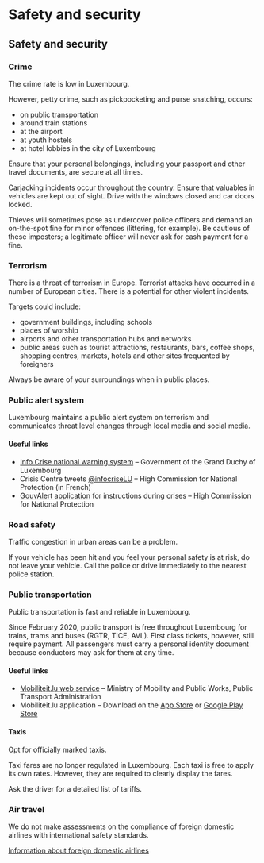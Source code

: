 # Safety and security

## Safety and security

### Crime

The crime rate is low in Luxembourg.

However, petty crime, such as pickpocketing and purse snatching, occurs:

* on public transportation
* around train stations
* at the airport
* at youth hostels
* at hotel lobbies in the city of Luxembourg

Ensure that your personal belongings, including your passport and other travel documents, are secure at all times.

Carjacking incidents occur throughout the country. Ensure that valuables in vehicles are kept out of sight. Drive with the windows closed and car doors locked.

Thieves will sometimes pose as undercover police officers and demand an on-the-spot fine for minor offences (littering, for example). Be cautious of these imposters; a legitimate officer will never ask for cash payment for a fine.

### Terrorism

There is a threat of terrorism in Europe. Terrorist attacks have occurred in a number of European cities. There is a potential for other violent incidents.

Targets could include:

* government buildings, including schools
* places of worship
* airports and other transportation hubs and networks
* public areas such as tourist attractions, restaurants, bars, coffee shops, shopping centres, markets, hotels and other sites frequented by foreigners

Always be aware of your surroundings when in public places.

### Public alert system

Luxembourg maintains a public alert system on terrorism and communicates threat level changes through local media and social media.

#### Useful links

* [Info Crise national warning system](https://infocrise.public.lu/en.html) – Government of the Grand Duchy of Luxembourg
* Crisis Centre tweets [@infocriseLU](https://x.com/infocriseLU) – High Commission for National Protection (in French)
* [GouvAlert application](https://infocrise.public.lu/en/gouvalert.html) for instructions during crises – High Commission for National Protection

### Road safety

Traffic congestion in urban areas can be a problem.

If your vehicle has been hit and you feel your personal safety is at risk, do not leave your vehicle. Call the police or drive immediately to the nearest police station.

### Public transportation

Public transportation is fast and reliable in Luxembourg.

Since February 2020, public transport is free throughout Luxembourg for trains, trams and buses (RGTR, TICE, AVL). First class tickets, however, still require payment. All passengers must carry a personal identity document because conductors may ask for them at any time.

#### Useful links

* [Mobiliteit.lu web service](https://www.mobiliteit.lu/en/plan-a-trip/) – Ministry of Mobility and Public Works, Public Transport Administration
* Mobiliteit.lu application – Download on the [App Store](https://apps.apple.com/us/app/mobiliteit-lu/id434829995) or [Google Play Store](https://play.google.com/store/apps/details?id=de.hafas.android.cdt&hl=en)

#### Taxis

Opt for officially marked taxis.

Taxi fares are no longer regulated in Luxembourg. Each taxi is free to apply its own rates. However, they are required to clearly display the fares.

Ask the driver for a detailed list of tariffs.

### Air travel

We do not make assessments on the compliance of foreign domestic airlines with international safety standards.

[Information about foreign domestic airlines](https://travel.gc.ca/air/in-flight-safety#other)